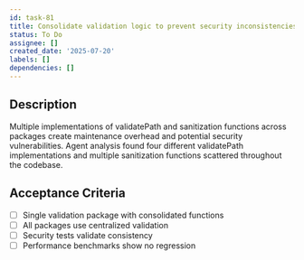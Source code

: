 ```yaml
---
id: task-81
title: Consolidate validation logic to prevent security inconsistencies
status: To Do
assignee: []
created_date: '2025-07-20'
labels: []
dependencies: []
---
```


## Description

Multiple implementations of validatePath and sanitization functions across packages create maintenance overhead and potential security vulnerabilities. Agent analysis found four different validatePath implementations and multiple sanitization functions scattered throughout the codebase.

## Acceptance Criteria

- [ ] Single validation package with consolidated functions
- [ ] All packages use centralized validation
- [ ] Security tests validate consistency
- [ ] Performance benchmarks show no regression
